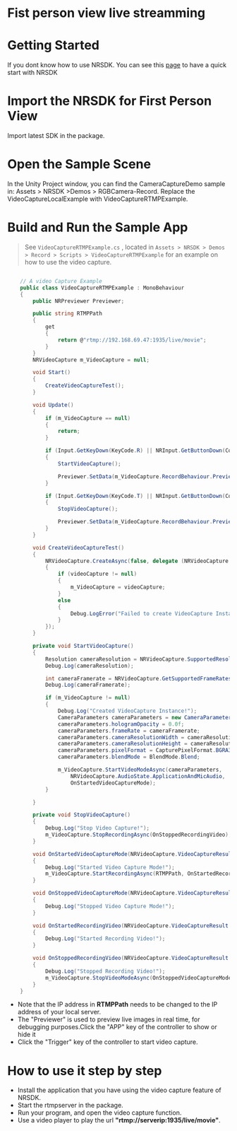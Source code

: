# Fist person view live streamming


# Getting Started 
If you dont know how to use NRSDK. You can see this  [page](https://developer.nreal.ai/develop/unity/android-quickstart) to have a quick start with NRSDK

# Import the NRSDK for First Person View
Import latest SDK in the package.

# Open the Sample Scene
In the Unity Project window, you can find the CameraCaptureDemo sample in: Assets > NRSDK >Demos > RGBCamera-Record.
Replace the VideoCaptureLocalExample with VideoCaptureRTMPExample.

# Build and Run the Sample App
> See `VideoCaptureRTMPExample.cs` , located in `Assets > NRSDK > Demos > Record > Scripts > VideoCaptureRTMPExample` for an example on how to use the video capture. 

~~~c#    

    // A video Capture Example
    public class VideoCaptureRTMPExample : MonoBehaviour
    {
        public NRPreviewer Previewer;

        public string RTMPPath
        {
            get
            {
                return @"rtmp://192.168.69.47:1935/live/movie";
            }
        }
        NRVideoCapture m_VideoCapture = null;

        void Start()
        {
            CreateVideoCaptureTest();
        }

        void Update()
        {
            if (m_VideoCapture == null)
            {
                return;
            }

            if (Input.GetKeyDown(KeyCode.R) || NRInput.GetButtonDown(ControllerButton.TRIGGER))
            {
                StartVideoCapture();

                Previewer.SetData(m_VideoCapture.RecordBehaviour.PreviewTexture, true);
            }

            if (Input.GetKeyDown(KeyCode.T) || NRInput.GetButtonDown(ControllerButton.HOME))
            {
                StopVideoCapture();

                Previewer.SetData(m_VideoCapture.RecordBehaviour.PreviewTexture, false);
            }
        }

        void CreateVideoCaptureTest()
        {
            NRVideoCapture.CreateAsync(false, delegate (NRVideoCapture videoCapture)
            {
                if (videoCapture != null)
                {
                    m_VideoCapture = videoCapture;
                }
                else
                {
                    Debug.LogError("Failed to create VideoCapture Instance!");
                }
            });
        }

        private void StartVideoCapture()
        {
            Resolution cameraResolution = NRVideoCapture.SupportedResolutions.OrderByDescending((res) => res.width * res.height).First();
            Debug.Log(cameraResolution);

            int cameraFramerate = NRVideoCapture.GetSupportedFrameRatesForResolution(cameraResolution).OrderByDescending((fps) => fps).First();
            Debug.Log(cameraFramerate);

            if (m_VideoCapture != null)
            {
                Debug.Log("Created VideoCapture Instance!");
                CameraParameters cameraParameters = new CameraParameters();
                cameraParameters.hologramOpacity = 0.0f;
                cameraParameters.frameRate = cameraFramerate;
                cameraParameters.cameraResolutionWidth = cameraResolution.width;
                cameraParameters.cameraResolutionHeight = cameraResolution.height;
                cameraParameters.pixelFormat = CapturePixelFormat.BGRA32;
                cameraParameters.blendMode = BlendMode.Blend;

                m_VideoCapture.StartVideoModeAsync(cameraParameters,
                    NRVideoCapture.AudioState.ApplicationAndMicAudio,
                    OnStartedVideoCaptureMode);
            }

        }

        private void StopVideoCapture()
        {
            Debug.Log("Stop Video Capture!");
            m_VideoCapture.StopRecordingAsync(OnStoppedRecordingVideo);
        }

        void OnStartedVideoCaptureMode(NRVideoCapture.VideoCaptureResult result)
        {
            Debug.Log("Started Video Capture Mode!");
            m_VideoCapture.StartRecordingAsync(RTMPPath, OnStartedRecordingVideo);
        }

        void OnStoppedVideoCaptureMode(NRVideoCapture.VideoCaptureResult result)
        {
            Debug.Log("Stopped Video Capture Mode!");
        }

        void OnStartedRecordingVideo(NRVideoCapture.VideoCaptureResult result)
        {
            Debug.Log("Started Recording Video!");
        }

        void OnStoppedRecordingVideo(NRVideoCapture.VideoCaptureResult result)
        {
            Debug.Log("Stopped Recording Video!");
            m_VideoCapture.StopVideoModeAsync(OnStoppedVideoCaptureMode);
        }
    }
~~~  

 * Note that the IP address in **RTMPPath** needs to be changed to the IP address of your local server.
 * The "Previewer" is used to preview live images in real time, for debugging purposes.Click the "APP" key of the controller to show or hide it
 * Click the "Trigger" key of the controller to start video capture.


# How to use it step by step
 * Install the application that you have using the video capture feature of NRSDK.
 * Start the rtmpserver in the package.
 * Run your program, and open the video capture function.
 * Use a video player to play the url **"rtmp://serverip:1935/live/movie"**. 
